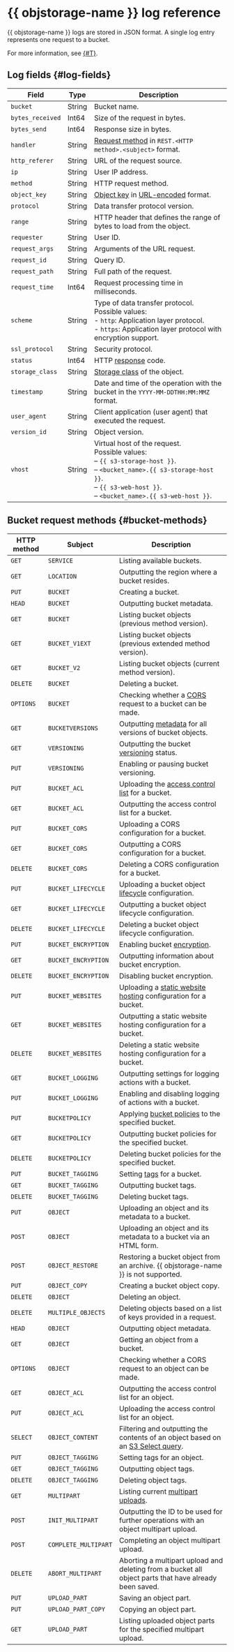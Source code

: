 # {{ objstorage-name }} log reference

{{ objstorage-name }} logs are stored in JSON format. A single log entry represents one request to a bucket.


For more information, see [{#T}](concepts/server-logs.md).


## Log fields {#log-fields}

| Field | Type | Description |
--- | --- | ---
| `bucket` | String | Bucket name. |
| `bytes_received` | Int64 | Size of the request in bytes. |
| `bytes_send` | Int64 | Response size in bytes. |
| `handler` | String | [Request method](#bucket-methods) in `REST.<HTTP method>.<subject>` format. |
| `http_referer` | String | URL of the request source. |
| `ip` | String | User IP address. |
| `method` | String | HTTP request method. |
| `object_key` | String | [Object key](concepts/object.md#key) in [URL-encoded](https://en.wikipedia.org/wiki/Percent-encoding) format. |
| `protocol` | String | Data transfer protocol version. |
| `range` | String | HTTP header that defines the range of bytes to load from the object. |
| `requester` | String | User ID. |
| `request_args` | String | Arguments of the URL request. |
| `request_id` | String | Query ID. |
| `request_path` | String | Full path of the request. |
| `request_time` | Int64 | Request processing time in milliseconds. |
| `scheme` | String | Type of data transfer protocol. <br>Possible values:<br>- `http`: Application layer protocol.<br>- `https`: Application layer protocol with encryption support. |
| `ssl_protocol` | String | Security protocol. |
| `status` | Int64 | HTTP [response](s3/api-ref/response-codes.md) code. |
| `storage_class` | String | [Storage class](concepts/storage-class.md) of the object. |
| `timestamp` | String | Date and time of the operation with the bucket in the `YYYY-MM-DDTHH:MM:MMZ` format. |
| `user_agent` | String | Client application (user agent) that executed the request. |
| `version_id` | String | Object version. |
| `vhost` | String | Virtual host of the request.<br>Possible values:<br>– `{{ s3-storage-host }}`.<br>– `<bucket_name>.{{ s3-storage-host }}`.<br>– `{{ s3-web-host }}`.<br> – `<bucket_name>.{{ s3-web-host }}`. |

## Bucket request methods {#bucket-methods}

| HTTP method | Subject | Description |
|---|---|---|
| `GET` | `SERVICE` | Listing available buckets. |
| `GET` | `LOCATION` | Outputting the region where a bucket resides. |
| `PUT` | `BUCKET` | Creating a bucket. |
| `HEAD` | `BUCKET` | Outputting bucket metadata. |
| `GET` | `BUCKET` | Listing bucket objects (previous method version). |
| `GET` | `BUCKET_V1EXT` | Listing bucket objects (previous extended method version). |
| `GET` | `BUCKET_V2` | Listing bucket objects (current method version). |
| `DELETE` | `BUCKET` | Deleting a bucket. |
| `OPTIONS` | `BUCKET` | Checking whether a [CORS](concepts/cors.md) request to a bucket can be made. |
| `GET` | `BUCKETVERSIONS` | Outputting [metadata](concepts/object.md#metadata) for all versions of bucket objects. |
| `GET` | `VERSIONING` | Outputting the bucket [versioning](concepts/versioning.md) status. |
| `PUT` | `VERSIONING` | Enabling or pausing bucket versioning. |
| `PUT` | `BUCKET_ACL` | Uploading the [access control list](concepts/acl.md) for a bucket. |
| `GET` | `BUCKET_ACL` | Outputting the access control list for a bucket. |
| `PUT` | `BUCKET_CORS` | Uploading a CORS configuration for a bucket. |
| `GET` | `BUCKET_CORS` | Outputting a CORS configuration for a bucket. |
| `DELETE` | `BUCKET_CORS` | Deleting a CORS configuration for a bucket. |
| `PUT` | `BUCKET_LIFECYCLE` | Uploading a bucket object [lifecycle](concepts/lifecycles.md) configuration. |
| `GET` | `BUCKET_LIFECYCLE` | Outputting a bucket object lifecycle configuration. |
| `DELETE` | `BUCKET_LIFECYCLE` | Deleting a bucket object lifecycle configuration. |
| `PUT` | `BUCKET_ENCRYPTION` | Enabling bucket [encryption](concepts/encryption.md). |
| `GET` | `BUCKET_ENCRYPTION` | Outputting information about bucket encryption. |
| `DELETE` | `BUCKET_ENCRYPTION` | Disabling bucket encryption. |
| `PUT` | `BUCKET_WEBSITES` | Uploading a [static website hosting](concepts/hosting.md) configuration for a bucket. |
| `GET` | `BUCKET_WEBSITES` | Outputting a static website hosting configuration for a bucket. |
| `DELETE` | `BUCKET_WEBSITES` | Deleting a static website hosting configuration for a bucket. |
| `GET` | `BUCKET_LOGGING` | Outputting settings for logging actions with a bucket. |
| `PUT` | `BUCKET_LOGGING` | Enabling and disabling logging of actions with a bucket. |
| `PUT` | `BUCKETPOLICY` | Applying [bucket policies](concepts/policy.md) to the specified bucket. |
| `GET` | `BUCKETPOLICY` | Outputting bucket policies for the specified bucket. |
| `DELETE` | `BUCKETPOLICY` | Deleting bucket policies for the specified bucket. |
| `PUT` | `BUCKET_TAGGING` | Setting [tags](concepts/tags.md) for a bucket. |
| `GET` | `BUCKET_TAGGING` | Outputting bucket tags. |
| `DELETE` | `BUCKET_TAGGING` | Deleting bucket tags. |
| `PUT` | `OBJECT` | Uploading an object and its metadata to a bucket. |
| `POST` | `OBJECT` | Uploading an object and its metadata to a bucket via an HTML form. |
| `POST` | `OBJECT_RESTORE` | Restoring a bucket object from an archive. {{ objstorage-name }} is not supported. |
| `PUT` | `OBJECT_COPY` | Creating a bucket object copy. |
| `DELETE` | `OBJECT` | Deleting an object. |
| `DELETE` | `MULTIPLE_OBJECTS` | Deleting objects based on a list of keys provided in a request. |
| `HEAD` | `OBJECT` | Outputting object metadata. |
| `GET` | `OBJECT` | Getting an object from a bucket. |
| `OPTIONS` | `OBJECT` | Checking whether a CORS request to an object can be made. |
| `GET` | `OBJECT_ACL` | Outputting the access control list for an object. |
| `PUT` | `OBJECT_ACL` | Uploading the access control list for an object. |
| `SELECT` | `OBJECT_CONTENT` | Filtering and outputting the contents of an object based on an [S3 Select query](concepts/s3-select-language.md). |
| `PUT` | `OBJECT_TAGGING` | Setting tags for an object. |
| `GET` | `OBJECT_TAGGING` | Outputting object tags. |
| `DELETE` | `OBJECT_TAGGING` | Deleting object tags. |
| `GET` | `MULTIPART` | Listing current [multipart uploads](concepts/multipart.md). |
| `POST` | `INIT_MULTIPART` | Outputting the ID to be used for further operations with an object multipart upload. |
| `POST` | `COMPLETE_MULTIPART` | Completing an object multipart upload. |
| `DELETE` | `ABORT_MULTIPART` | Aborting a multipart upload and deleting from a bucket all object parts that have already been saved. |
| `PUT` | `UPLOAD_PART` | Saving an object part. |
| `PUT` | `UPLOAD_PART_COPY` | Copying an object part. |
| `GET` | `UPLOAD_PART` | Listing uploaded object parts for the specified multipart upload. |
